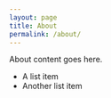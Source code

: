 ```yaml
---
layout: page
title: About
permalink: /about/
---
```




About content goes here.

* A list item
* Another list item

